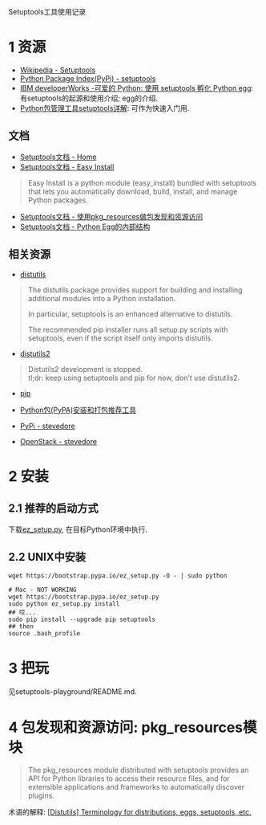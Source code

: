 Setuptools工具使用记录

# 1 资源

+ [Wikipedia - Setuptools](https://en.wikipedia.org/wiki/Setuptools)
+ [Python Package Index(PyPi) - setuptools](https://pypi.python.org/pypi/setuptools)
+ [IBM developerWorks -可爱的 Python: 使用 setuptools 孵化 Python egg](http://www.ibm.com/developerworks/cn/linux/l-cppeak3.html
): 有setuptools的起源和使用介绍; egg的介绍.
+ [Python包管理工具setuptools详解](http://yansu.org/2013/06/07/learn-python-setuptools-in-detail.html): 可作为快速入门用.

## 文档

+ [Setuptools文档 - Home](https://setuptools.readthedocs.io/en/latest/)
+ [Setuptools文档 - Easy Install](https://setuptools.readthedocs.io/en/latest/easy_install.html)

> Easy Install is a python module (easy_install) bundled with setuptools that lets you automatically download, build, install, and manage Python packages.

+ [Setuptools文档 - 使用pkg_resources做包发现和资源访问](https://setuptools.readthedocs.io/en/latest/pkg_resources.html)
+ [Setuptools文档 - Python Egg的内部结构](https://setuptools.readthedocs.io/en/latest/formats.html)

## 相关资源

+ [distutils](https://docs.python.org/2/library/distutils.html)

> The distutils package provides support for building and installing additional modules into a Python installation.
> 
> In particular, setuptools is an enhanced alternative to distutils.
> 
> The recommended pip installer runs all setup.py scripts with setuptools, even if the script itself only imports distutils.

+ [distutils2](https://pypi.python.org/pypi/Distutils2)

> Distutils2 development is stopped.  
> tl;dr: keep using setuptools and pip for now, don’t use distutils2.

+ [pip](https://pip.pypa.io/en/stable/)
+ [Python包(PyPA)安装和打包推荐工具](https://packaging.python.org/current/)

+ [PyPi - stevedore](https://pypi.python.org/pypi/stevedore)
+ [OpenStack - stevedore](http://git.openstack.org/cgit/openstack/stevedore/)


# 2 安装

## 2.1 推荐的启动方式

下载[ez_setup.py](https://bootstrap.pypa.io/ez_setup.py), 在目标Python环境中执行.

## 2.2 UNIX中安装

	wget https://bootstrap.pypa.io/ez_setup.py -O - | sudo python
	
	# Mac - NOT WORKING
	wget https://bootstrap.pypa.io/ez_setup.py
	sudo python ez_setup.py install
	## 哎...
	sudo pip install --upgrade pip setuptools
	## then
	source .bash_profile

# 3 把玩

见setuptools-playground/README.md.


# 4 包发现和资源访问: pkg_resources模块

> The pkg_resources module distributed with setuptools provides an API for Python libraries to access their resource files, and for extensible applications and frameworks to automatically discover plugins.

术语的解释: [[Distutils] Terminology for distributions, eggs, setuptools, etc.](https://mail.python.org/pipermail/distutils-sig/2005-June/004652.html)

